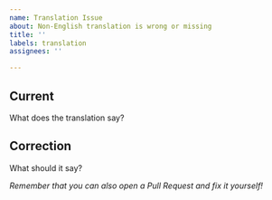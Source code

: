 ```yaml
---
name: Translation Issue
about: Non-English translation is wrong or missing
title: ''
labels: translation
assignees: ''

---
```


## Current

What does the translation say?

## Correction

What should it say?

*Remember that you can also open a Pull Request and fix it yourself!*
